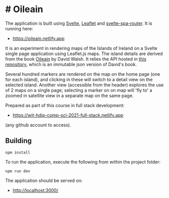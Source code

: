 # # Oileain

The application is built using [Svelte](https://svelte.dev/), [Leaflet](https://leafletjs.com/) and [svelte-spa-router](https://github.com/ItalyPaleAle/svelte-spa-router). It is running here:

- <https://oileain.netlify.app>

It is an experiment in rendering maps of the Islands of Ireland on a Svelte single page application using Leaflet.js maps. The island details are derived from the book [Oileain](http://www.oileain.org/) by David Walsh. It relies the API hosted in [this repository](https://github.com/edeleastar/oileain-api), which is an immutable json version of David's book.

Several hundred markers are rendered on the map on the home page (one for each island), and clicking in these will switch to a detail view on the selected island. Another view (accessible from the header) explores the use of 2 maps on a single page; selecting a marker on on map will 'fly to' a zoomed in satellite view in a separate map on the same page.

Prepared as part of this course in full stack development:

- https://wit-hdip-comp-sci-2021-full-stack.netlify.app

(any github account to access).

## Building
```
npm install
```

To run the application, execute the following from within the project folder:

```
npm run dev
```

The application should be served on:

- <http://localhost:3000/>
